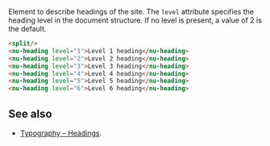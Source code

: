 Element to describe headings of the site. The `level` attribute specifies the heading level in the document structure. If no level is present, a value of 2 is the default.

```html
<split/>
<nu-heading level="1">Level 1 heading</nu-heading>
<nu-heading level="2">Level 2 heading</nu-heading>
<nu-heading level="3">Level 3 heading</nu-heading>
<nu-heading level="4">Level 4 heading</nu-heading>
<nu-heading level="5">Level 5 heading</nu-heading>
<nu-heading level="6">Level 6 heading</nu-heading>
```

## See also

* [Typography – Headings](../../storybook/typography/headings.md).
